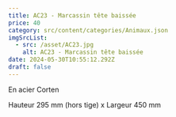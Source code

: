 ```yaml
---
title: AC23 - Marcassin tête baissée
price: 40
category: src/content/categories/Animaux.json
imgSrcList:
  - src: /asset/AC23.jpg
    alt: AC23 - Marcassin tête baissée
date: 2024-05-30T10:55:12.292Z
draft: false
---
```


En acier Corten

Hauteur 295 mm (hors tige) x Largeur 450 mm
